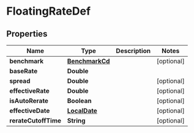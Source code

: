 # FloatingRateDef

## Properties
Name | Type | Description | Notes
------------ | ------------- | ------------- | -------------
**benchmark** | [**BenchmarkCd**](BenchmarkCd.md) |  |  [optional]
**baseRate** | **Double** |  | 
**spread** | **Double** |  |  [optional]
**effectiveRate** | **Double** |  |  [optional]
**isAutoRerate** | **Boolean** |  |  [optional]
**effectiveDate** | [**LocalDate**](LocalDate.md) |  |  [optional]
**rerateCutoffTime** | **String** |  |  [optional]
